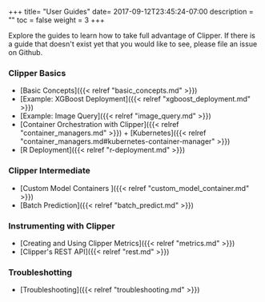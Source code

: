 +++
title= "User Guides"
date= 2017-09-12T23:45:24-07:00
description = ""
toc = false
weight = 3
+++

Explore the guides to learn how to take full advantage of Clipper.
If there is a guide that doesn't exist yet that you would like to see, please file an issue on Github.

### Clipper Basics
+ [Basic Concepts]({{< relref "basic_concepts.md" >}})
+ [Example: XGBoost Deployment]({{< relref "xgboost_deployment.md" >}})
+ [Example: Image Query]({{< relref "image_query.md" >}})
+ [Container Orchestration with Clipper]({{< relref "container_managers.md" >}})
      + [Kubernetes]({{< relref "container_managers.md#kubernetes-container-manager" >}})
+ [R Deployment]({{< relref "r-deployment.md" >}})

### Clipper Intermediate
+ [Custom Model Containers ]({{< relref "custom_model_container.md" >}})
+ [Batch Prediction]({{< relref "batch_predict.md" >}})

### Instrumenting with Clipper
+ [Creating and Using Clipper Metrics]({{< relref "metrics.md" >}})
+ [Clipper's REST API]({{< relref "rest.md" >}})

### Troubleshotting
+ [Troubleshooting]({{< relref "troubleshooting.md" >}})

